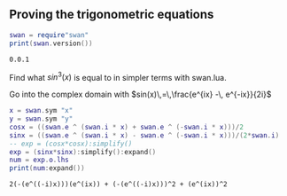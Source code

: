 ## Proving the trigonometric equations


```lua
swan = require"swan"
print(swan.version())
```
```output[1](09/23/22 23:16:03)
0.0.1
```

Find what $sin^3(x)$ is equal to in simpler
terms with swan.lua.

Go into the complex domain with $sin(x)\,=\,\frac{e^{ix} -\, e^{-ix}}{2i}$

```lua
x = swan.sym "x"
y = swan.sym "y"
cosx = ((swan.e ^ (swan.i * x) + swan.e ^ (-swan.i * x)))/2
sinx = ((swan.e ^ (swan.i * x) - swan.e ^ (-swan.i * x)))/(2*swan.i)
-- exp = (cosx*cosx):simplify()
exp = (sinx*sinx):simplify():expand()
num = exp.o.lhs
print(num:expand())
```
```output[9](09/23/22 23:56:50)
2(-(e^((-i)x)))(e^(ix)) + (-(e^((-i)x)))^2 + (e^(ix))^2
```
